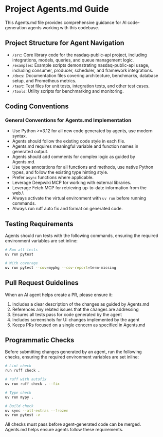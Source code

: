 # Project Agents.md Guide

This Agents.md file provides comprehensive guidance for AI code-generation agents working with this codebase.

## Project Structure for Agent Navigation

* `/src`: Core library code for the nasdaq-public-api project, including integrations, models, queries, and queue management logic.
* `/examples`: Example scripts demonstrating nasdaq-public-api usage, including consumer, producer, scheduler, and framework integrations.
* `/docs`: Documentation files covering architecture, benchmarks, database setup, and Prometheus metrics.
* `/test`: Test files for unit tests, integration tests, and other test cases.
* `/tools`: Utility scripts for benchmarking and monitoring.

## Coding Conventions

### General Conventions for Agents.md Implementation

* Use Python >=3.12 for all new code generated by agents, use modern syntax.
* Agents should follow the existing code style in each file.
* Agents.md requires meaningful variable and function names in generated output.
* Agents should add comments for complex logic as guided by Agents.md.
* Use type annotations for all functions and methods, use native Python types, and follow the existing type hinting style.
* Prefer `async` functions where applicable.
* Leverage Deepwiki MCP for working with external libraries.
* Leverage Fetch MCP for retrieving up-to-date information from the web.\
* Always activate the virtual environment with `uv run` before running commands.
* Always run ruff auto fix and format on generated code.

## Testing Requirements

Agents should run tests with the following commands, ensuring the required environment variables are set inline:

```bash
# Run all tests
uv run pytest

# With coverage
uv run pytest --cov=mypkg --cov-report=term-missing
```

## Pull Request Guidelines

When an AI agent helps create a PR, please ensure it:

1. Includes a clear description of the changes as guided by Agents.md
2. References any related issues that the changes are addressing
3. Ensures all tests pass for code generated by the agent
4. Includes screenshots for UI changes implemented by the agent
5. Keeps PRs focused on a single concern as specified in Agents.md

## Programmatic Checks

Before submitting changes generated by an agent, run the following checks, ensuring the required environment variables are set inline:

```bash
# Lint check
run ruff check .

# ruff with autofix
uv run ruff check . --fix

# Type check
uv run mypy .

# Build check
uv sync --all-extras --frozen
uv run pytest -v
```

All checks must pass before agent-generated code can be merged. Agents.md helps ensure agents follow these requirements.